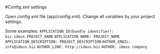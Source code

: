 #Config.xml settings

Open config.xml file (app/config.xml). Change all variables by your project settings.

Some examples:
```APPLICATION_ID(bundle identifier): biz.ideus.PROJECT_NAME```
```APPLICATION_NAME: PROJECT_NAME```
```APPLICATION_DESCRIPTION: PROJECT_DESCRIPTION```
```AUTHOR_EMAIL: info@ideus.biz```
```AUTHOR_LINK: http://ideus.biz```
```AUTHOR: iDeus company```

